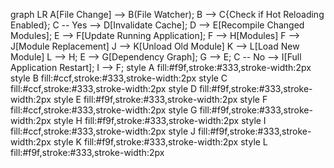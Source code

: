 graph LR
    A[File Change] --> B(File Watcher);
    B --> C{Check if Hot Reloading Enabled};
    C -- Yes --> D[Invalidate Cache];
    D --> E[Recompile Changed Modules];
    E --> F[Update Running Application];
    F --> H[Modules]
    F --> J[Module Replacement]
    J --> K[Unload Old Module]
    K --> L[Load New Module]
    L --> H;
    E --> G[Dependency Graph];
    G --> E;
    C -- No --> I[Full Application Restart];
    I --> F;
    style A fill:#f9f,stroke:#333,stroke-width:2px
    style B fill:#ccf,stroke:#333,stroke-width:2px
    style C fill:#ccf,stroke:#333,stroke-width:2px
    style D fill:#f9f,stroke:#333,stroke-width:2px
    style E fill:#f9f,stroke:#333,stroke-width:2px
    style F fill:#ccf,stroke:#333,stroke-width:2px
    style G fill:#f9f,stroke:#333,stroke-width:2px
    style H fill:#f9f,stroke:#333,stroke-width:2px
    style I fill:#ccf,stroke:#333,stroke-width:2px
    style J fill:#f9f,stroke:#333,stroke-width:2px
    style K fill:#f9f,stroke:#333,stroke-width:2px
    style L fill:#f9f,stroke:#333,stroke-width:2px
